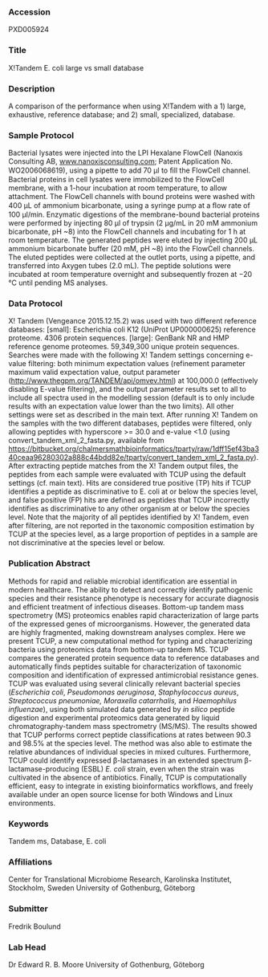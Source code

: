 ### Accession
PXD005924

### Title
X!Tandem E. coli large vs small database

### Description
A comparison of the performance when using X!Tandem with a 1) large, exhaustive, reference database; and 2) small, specialized, database.

### Sample Protocol
Bacterial lysates were injected into the LPI Hexalane FlowCell (Nanoxis Consulting AB, www.nanoxisconsulting.com; Patent Application No. WO2006068619), using a pipette to add 70 μl to ﬁll the FlowCell channel. Bacterial proteins in cell lysates were immobilized to the FlowCell membrane, with a 1-hour incubation at room temperature, to allow attachment. The FlowCell channels with bound proteins were washed with 400 µL of ammonium bicarbonate, using a syringe pump at a ﬂow rate of 100 μl/min. Enzymatic digestions of the membrane-bound bacterial proteins were performed by injecting 80 μl of trypsin (2 μg/mL in 20 mM ammonium bicarbonate, pH ~8) into the FlowCell channels and incubating for 1 h at room temperature. The generated peptides were eluted by injecting 200 µL ammonium bicarbonate buffer (20 mM, pH ~8) into the FlowCell channels. The eluted peptides were collected at the outlet ports, using a pipette, and transferred into Axygen tubes (2.0 mL). The peptide solutions were incubated at room temperature overnight and subsequently frozen at −20 °C until pending MS analyses.

### Data Protocol
X! Tandem (Vengeance 2015.12.15.2) was used with two different reference databases:  [small]: Escherichia coli K12 (UniProt UP000000625) reference proteome.  4306 protein sequences.  [large]: GenBank NR and HMP reference genome proteomes.  59,349,300 unique protein sequences. Searches were made with the following X! Tandem settings concerning e-value filtering: both minimum expectation values (refinement parameter maximum valid expectation value, output parameter (http://www.thegpm.org/TANDEM/api/omvev.html) at 100,000.0 (effectively disabling E-value filtering), and the output parameter results set to all to include all spectra used in the modelling session (default is to only include results with an expectation value lower than the two limits). All other settings were set as described in the main text.  After running X! Tandem on the samples with the two different databases, peptides were filtered, only allowing peptides with hyperscore >= 30.0 and e-value <1.0 (using convert_tandem_xml_2_fasta.py, available from https://bitbucket.org/chalmersmathbioinformatics/tparty/raw/1dff15ef43ba340ceaa96280302a888c44bdd82e/tparty/convert_tandem_xml_2_fasta.py). After extracting peptide matches from the X! Tandem output files, the peptides from each sample were evaluated with TCUP using the default settings (cf. main text). Hits are considered true positive (TP) hits if TCUP identifies a peptide as discriminative to E. coli at or below the species level, and false positive (FP) hits are defined as peptides that TCUP incorrectly identifies as discriminative to any other organism at or below the species level. Note that the majority of all peptides identified by X! Tandem, even after filtering, are not reported in the taxonomic composition estimation by TCUP at the species level, as a large proportion of peptides in a sample are not discriminative at the species level or below.

### Publication Abstract
Methods for rapid and reliable microbial identification are essential in modern healthcare. The ability to detect and correctly identify pathogenic species and their resistance phenotype is necessary for accurate diagnosis and efficient treatment of infectious diseases. Bottom-up tandem mass spectrometry (MS) proteomics enables rapid characterization of large parts of the expressed genes of microorganisms. However, the generated data are highly fragmented, making downstream analyses complex. Here we present TCUP, a new computational method for typing and characterizing bacteria using proteomics data from bottom-up tandem MS. TCUP compares the generated protein sequence data to reference databases and automatically finds peptides suitable for characterization of taxonomic composition and identification of expressed antimicrobial resistance genes. TCUP was evaluated using several clinically relevant bacterial species (<i>Escherichia coli</i>, <i>Pseudomonas aeruginosa</i>, <i>Staphylococcus aureus</i>, <i>Streptococcus pneumoniae, Moraxella catarrhalis,</i> and <i>Haemophilus influenzae</i>), using both simulated data generated by <i>in silico</i> peptide digestion and experimental proteomics data generated by liquid chromatography-tandem mass spectrometry (MS/MS). The results showed that TCUP performs correct peptide classifications at rates between 90.3 and 98.5% at the species level. The method was also able to estimate the relative abundances of individual species in mixed cultures. Furthermore, TCUP could identify expressed &#x3b2;-lactamases in an extended spectrum &#x3b2;-lactamase-producing (ESBL) <i>E. coli</i> strain, even when the strain was cultivated in the absence of antibiotics. Finally, TCUP is computationally efficient, easy to integrate in existing bioinformatics workflows, and freely available under an open source license for both Windows and Linux environments.

### Keywords
Tandem ms, Database, E. coli

### Affiliations
Center for Translational Microbiome Research, Karolinska Institutet, Stockholm, Sweden
University of Gothenburg, Göteborg

### Submitter
Fredrik Boulund

### Lab Head
Dr Edward R. B. Moore
University of Gothenburg, Göteborg


